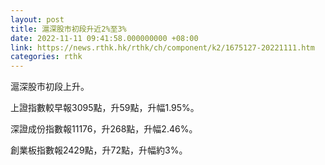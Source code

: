 ```yaml
---
layout: post
title: 滬深股市初段升近2%至3%
date: 2022-11-11 09:41:58.000000000 +08:00
link: https://news.rthk.hk/rthk/ch/component/k2/1675127-20221111.htm
categories: rthk
---
```


滬深股市初段上升。

上證指數較早報3095點，升59點，升幅1.95%。

深證成份指數報11176，升268點，升幅2.46%。

創業板指數報2429點，升72點，升幅約3%。
